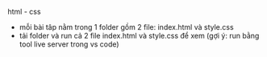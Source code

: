 html - css

+ mỗi bài tâp nằm trong 1 folder gồm 2 file: index.html và style.css
+ tải folder và run cả 2 file index.html và style.css để xem
(gợi ý: run bằng tool live server trong vs code) 